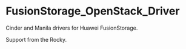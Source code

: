 # FusionStorage_OpenStack_Driver
Cinder and Manila drivers for Huawei FusionStorage.

Support from the Rocky.
